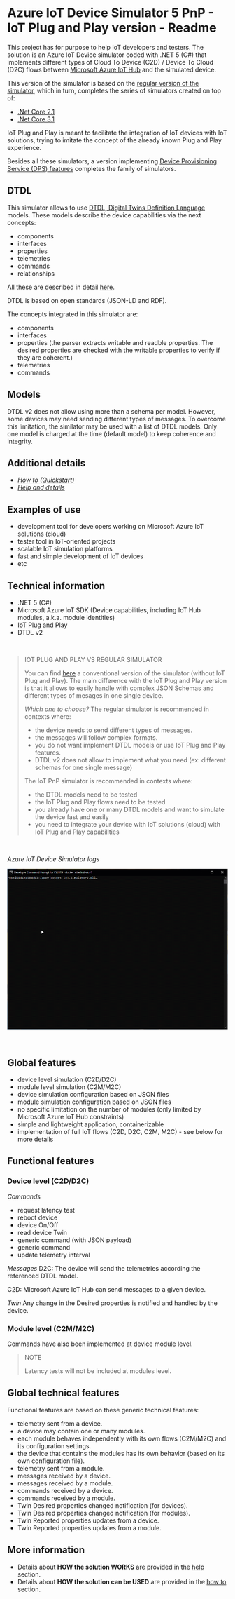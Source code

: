 # Azure IoT Device Simulator 5 PnP - IoT Plug and Play version - Readme

This project has for purpose to help IoT developers and testers. The solution is an Azure IoT Device simulator coded with .NET 5 (C#) that implements different types of Cloud To Device (C2D) / Device To Cloud (D2C) flows between [Microsoft Azure IoT Hub](https://azure.microsoft.com/en-us/services/iot-hub/) and the simulated device.

This version of the simulator is based on the [regular version of the simulator](https://github.com/jonmikeli/azureiotdevicesimulator5), which in turn, completes the series of simulators created on top of:
 - [.Net Core 2.1](https://github.com/jonmikeli/azureiotdevicesimulator)
 - [.Net Core 3.1](https://github.com/jonmikeli/azureiotdevicesimulator3)


IoT Plug and Play is meant to facilitate the integration of IoT devices with IoT solutions, trying to imitate the concept of the already known Plug and Play experience.

Besides all these simulators, a version implementing [Device Provisioning Service (DPS) features](https://github.com/jonmikeli/azureiotdevicesimulator5-dps) completes the family of simulators.


## DTDL
This simulator allows to use [DTDL, Digital Twins Definition Language](https://github.com/Azure/opendigitaltwins-dtdl/blob/master/DTDL/v2/dtdlv2.md) models. These models describe the device capabilities via the next concepts:
 - components
 - interfaces
 - properties
 - telemetries
 - commands
 - relationships

All these are described in detail [here](https://github.com/Azure/opendigitaltwins-dtdl/blob/master/DTDL/v2/dtdlv2.md).

DTDL is based on open standards (JSON-LD and RDF).

The concepts integrated in this simulator are:
 - components
 - interfaces
 - properties (the parser extracts writable and readble properties. The desired properties are checked with the writable properties to verify if they are coherent.)
 - telemetries
 - commands

## Models
DTDL v2 does not allow using more than a schema per model.
However, some devices may need sending different types of messages.
To overcome this limitation, the similator may be used with a list of DTDL models.
Only one model is charged at the time (default model) to keep coherence and integrity.


## Additional details
 - [*How to (Quickstart)*](docs/HowTo.md)
 - [*Help and details*](docs/Help.md) 
 
## Examples of use
 - development tool for developers working on Microsoft Azure IoT solutions (cloud)
 - tester tool in IoT-oriented projects
 - scalable IoT simulation platforms
 - fast and simple development of IoT devices
 - etc

## Technical information
 - .NET 5 (C#)
 - Microsoft Azure IoT SDK (Device capabilities, including IoT Hub modules, a.k.a. module identities)
 - IoT Plug and Play
 - DTDL v2

<br/>

> IOT PLUG AND PLAY VS REGULAR SIMULATOR
>
> You can find [here](https://github.com/jonmikeli/azureiotdevicesimulator5) a conventional version of the simulator (without IoT Plug and Play).
> The main difference with the IoT Plug and Play version is that it allows to easily handle with complex JSON Schemas and different types of mesages in one single device.
>
> _Which one to choose?_
> The regular simulator is recommended in contexts where:
>  - the device needs to send different types of messages.
>  - the messages will follow complex formats.
>  - you do not want implement DTDL models or use IoT Plug and Play features.
>  - DTDL v2 does not allow to implement what you need (ex: different schemas for one single message)
>
> The IoT PnP simulator is recommended in contexts where:
> - the DTDL models need to be tested
> - the IoT Plug and Play flows need to be tested
> - you already have one or many DTDL models and want to simulate the device fast and easily
> - you need to integrate your device with IoT solutions (cloud) with IoT Plug and Play capabilities

<br/>

*Azure IoT Device Simulator logs*

![Azure IoT Device Simulator Logs](sources/IoT.Simulator/IoT.Simulator/docs/images/AzureIoTDeviceSimulatorLos.gif)

<br/>

## Global features
 - device level simulation (C2D/D2C)
 - module level simulation (C2M/M2C)
 - device simulation configuration based on JSON files
 - module simulation configuration based on JSON files
 - no specific limitation on the number of modules (only limited by Microsoft Azure IoT Hub constraints)
 - simple and lightweight application, containerizable
 - implementation of full IoT flows (C2D, D2C, C2M, M2C) - see below for more details


## Functional features

### Device level (C2D/D2C)

*Commands*
 - request latency test
 - reboot device
 - device On/Off
 - read device Twin
 - generic command (with JSON payload)
 - generic command
 - update telemetry interval
 
 *Messages*
 D2C: The device will send the telemetries according the referenced DTDL model.
 
 C2D: Microsoft Azure IoT Hub can send messages to a given device.
 
 *Twin*
 Any change in the Desired properties is notified and handled by the device.


### Module level (C2M/M2C)
Commands have also been implemented at device module level.

>NOTE
>
>Latency tests will not be included at modules level.

  
## Global technical features

Functional features are based on these generic technical features:
 - telemetry sent from a device.
 - a device may contain one or many modules.
 - each module behaves independently with its own flows (C2M/M2C) and its configuration settings.
 - the device that contains the modules has its own behavior (based on its own configuration file).
 - telemetry sent from a module.
 - messages received by a device.
 - messages received by a module.
 - commands received by a device.
 - commands received by a module.
 - Twin Desired properties changed notification (for devices).
 - Twin Desired properties changed notification (for modules).
 - Twin Reported properties updates from a device.
 - Twin Reported properties updates from a module.


## More information

- Details about **HOW the solution WORKS** are provided in the [help](sources/IoT.Simulator/IoT.Simulator/docs/Help.md) section.
- Details about **HOW the solution can be USED** are provided in the [how to](sources/IoT.Simulator/IoT.Simulator/docs/HowTo.md) section.
